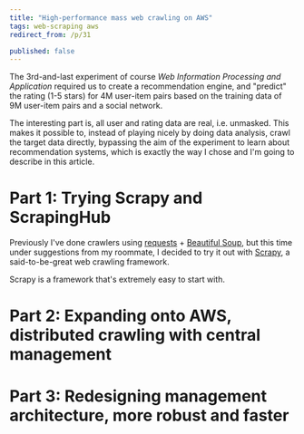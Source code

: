 ```yaml
---
title: "High-performance mass web crawling on AWS"
tags: web-scraping aws
redirect_from: /p/31

published: false
---
```


The 3rd-and-last experiment of course *Web Information Processing and Application* required us to create a recommendation engine, and "predict" the rating (1-5 stars) for 4M user-item pairs based on the training data of 9M user-item pairs and a social network.

The interesting part is, all user and rating data are real, i.e. unmasked. This makes it possible to, instead of playing nicely by doing data analysis, crawl the target data directly, bypassing the aim of the experiment to learn about recommendation systems, which is exactly the way I chose and I'm going to describe in this article.

# Part 1: Trying Scrapy and ScrapingHub

Previously I've done crawlers using [requests][requests] + [Beautiful Soup][bs4], but this time under suggestions from my roommate, I decided to try it out with [Scrapy][scrapy], a said-to-be-great web crawling framework.

Scrapy is a framework that's extremely easy to start with.

# Part 2: Expanding onto AWS, distributed crawling with central management

# Part 3: Redesigning management architecture, more robust and faster


  [requests]: https://2.python-requests.org/
  [bs4]: https://www.crummy.com/software/BeautifulSoup/
  [scrapy]: https://scrapy.org/
